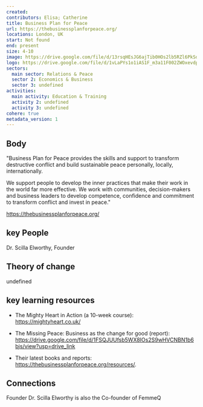 ```yaml
---
created:
contributors: Elisa; Catherine
title: Business Plan for Peace
url: https://thebusinessplanforpeace.org/
locations: London, UK
start: Not found
end: present
size: 4-10
image: https://drive.google.com/file/d/13rsqHEsJG6ajTib0HOs2lb5RZl6PkSdK/view?usp=drive_link
logo: https://drive.google.com/file/d/1vLaPYs1o1iAS1F_m3a11F002ZWOxevdp/view?usp=drive_link
sectors:
  main sector: Relations & Peace
  sector 2: Economics & Business
  sector 3: undefined
activities: 
  main activity: Education & Training
  activity 2: undefined
  activity 3: undefined
cohere: true
metadata_version: 1
---
```



## Body

"Business Plan for Peace provides the skills and support to transform destructive conflict and build sustainable peace personally, locally, internationally.

We support people to develop the inner practices that make their work in the world far more effective. We work with communities, decision-makers and business leaders to develop competence, confidence and commitment to transform conflict and invest in peace."

https://thebusinessplanforpeace.org/

## key People

Dr. Scilla Elworthy, Founder

## Theory of change

undefined

## key learning resources

- The Mighty Heart in Action (a 10-week course): https://mightyheart.co.uk/ 

- The Missing Peace: Business as the change for good (report): https://drive.google.com/file/d/1FSQJUUfsb5WX8IOs2S9wHVCNBN1b6bjs/view?usp=drive_link 

- Their latest books and reports: https://thebusinessplanforpeace.org/resources/.  

## Connections

Founder Dr. Scilla Elworthy is also the Co-founder of FemmeQ

